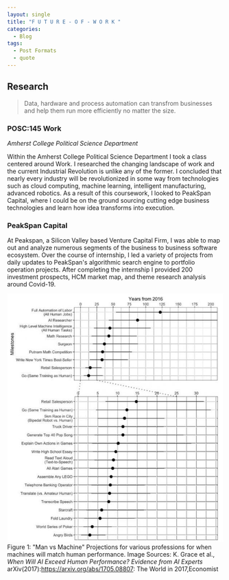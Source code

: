 ```yaml
---
layout: single
title: "F U T U R E - O F - W O R K "
categories:
  - Blog 
tags:
  - Post Formats 
  - quote
---
```


## Research  

> Data, hardware and process automation can transfrom businesses and help them run more efficiently no matter the size.  

### POSC:145 Work 
_Amherst College Political Science Department_

Within the Amherst College Political Science Department I took a class centered around Work. I researched the changing landscape of work and the current Industrial Revolution is unlike any of the former. I concluded that nearly every industry will be revolutionized in some way from technologies such as cloud computing, machine learning, intelligent manufacturing, advanced robotics. 
As a result of this coursework, I looked to PeakSpan Capital, where I could be on the ground sourcing cutting edge business technologies and learn how idea transforms into execution.

### PeakSpan Capital
 

At Peakspan, a Silicon Valley based Venture Capital Firm, I was able to map out and analyze numerous segments of the business to business software ecosystem. Over the course of internship, I led a variety of projects from daily updates to PeakSpan's algorithmic search engine to portfolio operation projects. 
After completing the internship I provided 200 investment prospects, HCM market map, and theme research analysis around Covid-19.


![Man vs Machine](/assets/images/chart-e1499090948388.jpg)
Figure 1: "Man vs Machine" Projections for various professions for when machines will match human performance. Image Sources: K. Grace et al., _When Will AI Exceed Human Performance? Evidence from AI Experts_ arXiv(2017):https://arxiv.org/abs/1705.08807: The World in 2017,Economist


